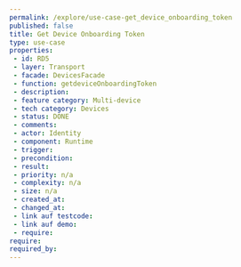 ```yaml
---
permalink: /explore/use-case-get_device_onboarding_token
published: false
title: Get Device Onboarding Token
type: use-case
properties:
 - id: RD5
 - layer: Transport
 - facade: DevicesFacade
 - function: getdeviceOnboardingToken
 - description: 
 - feature category: Multi-device
 - tech category: Devices
 - status: DONE
 - comments: 
 - actor: Identity
 - component: Runtime
 - trigger: 
 - precondition: 
 - result: 
 - priority: n/a
 - complexity: n/a
 - size: n/a
 - created_at: 
 - changed_at: 
 - link auf testcode: 
 - link auf demo: 
 - require: 
require:
required_by:
---
```

